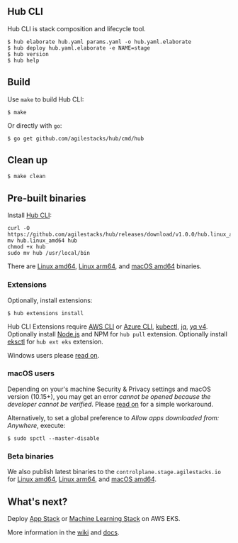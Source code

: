 ## Hub CLI

Hub CLI is stack composition and lifecycle tool.

    $ hub elaborate hub.yaml params.yaml -o hub.yaml.elaborate
    $ hub deploy hub.yaml.elaborate -e NAME=stage
    $ hub version
    $ hub help

## Build

Use `make` to build Hub CLI:

    $ make

Or directly with `go`:

    $ go get github.com/agilestacks/hub/cmd/hub

## Clean up

    $ make clean

## Pre-built binaries

Install [Hub CLI](https://docs.agilestacks.com/article/zrban5vpb5-install-toolbox#hub_cli):

    curl -O https://github.com/agilestacks/hub/releases/download/v1.0.0/hub.linux_amd64
    mv hub.linux_amd64 hub
    chmod +x hub
    sudo mv hub /usr/local/bin

There are [Linux amd64](https://github.com/agilestacks/hub/releases/download/v1.0.0/hub.linux_amd64), [Linux arm64](https://github.com/agilestacks/hub/releases/download/v1.0.0/hub.linux_arm64), and [macOS amd64](https://github.com/agilestacks/hub/releases/download/v1.0.0/hub.darwin_amd64) binaries.

### Extensions

Optionally, install extensions:

    $ hub extensions install

Hub CLI Extensions require [AWS CLI] or [Azure CLI], [kubectl], [jq], [yq v4]. Optionally install [Node.js] and NPM for `hub pull` extension. Optionally install [eksctl] for `hub ext eks` extension.

Windows users please [read on](https://docs.agilestacks.com/article/u6a9cq5yya-hub-cli-on-windows).

### macOS users

Depending on your's machine Security & Privacy settings and macOS version (10.15+), you may get an error _cannot be opened because the developer cannot be verified_. Please [read on](https://github.com/hashicorp/terraform/issues/23033#issuecomment-542302933) for a simple workaround.

Alternatively, to set a global preference to _Allow apps downloaded from: Anywhere_, execute:

    $ sudo spctl --master-disable

### Beta binaries

We also publish latest binaries to the `controlplane.stage.agilestacks.io` for [Linux amd64](https://controlplane.stage.agilestacks.io/dist/hub-cli/hub.linux_amd64), [Linux arm64](https://controlplane.stage.agilestacks.io/dist/hub-cli/hub.linux_arm64), and [macOS amd64](https://controlplane.stage.agilestacks.io/dist/hub-cli/hub.darwin_amd64).

## What's next?

Deploy [App Stack](https://github.com/agilestacks/stack-app-eks) or [Machine Learning Stack](https://github.com/agilestacks/stack-ml-eks) on AWS EKS.

More information in the [wiki](https://github.com/agilestacks/hub/wiki) and [docs](https://docs.agilestacks.com).


[AWS CLI]: https://aws.amazon.com/cli/
[Azure CLI]: https://docs.microsoft.com/en-us/cli/azure/
[kubectl]: https://kubernetes.io/docs/reference/kubectl/overview/
[eksctl]: https://eksctl.io
[jq]: https://stedolan.github.io/jq/
[yq v4]: https://github.com/mikefarah/yq
[Node.js]: https://nodejs.org
